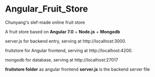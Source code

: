 # Angular_Fruit_Store
Chunyang's slef-made online fruit store

A fruit store based on **Angular 7.0** + **Node.js** + **Mongodb**

server.js for backend entry, serving at http://localhost:3000.

fruitstore for Angular frontend, serving at http://localhost:4200.

mongodb for database, serving at http://localhost:27017

**fruitstore folder** as angular frontend
**server.js** is the backend server file

